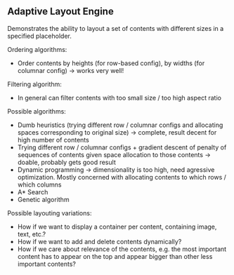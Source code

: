 Adaptive Layout Engine
----------------------

Demonstrates the ability to layout a set of contents with different sizes in a specified placeholder.

Ordering algorithms:

- Order contents by heights (for row-based config), by widths (for columnar config) -> works very well!

Filtering algorithm:

- In general can filter contents with too small size / too high aspect ratio

Possible algorithms:

- Dumb heuristics (trying different row / columnar configs and allocating spaces corresponding to original size) -> complete, result decent for high number of contents
- Trying different row / columnar configs + gradient descent of penalty of sequences of contents given space allocation to those contents -> doable, probably gets good result
- Dynamic programming -> dimensionality is too high, need agressive optimization.  Mostly concerned with allocating contents to which rows / which columns
- A* Search
- Genetic algorithm

Possible layouting variations:

- How if we want to display a container per content, containing image, text, etc.?
- How if we want to add and delete contents dynamically?
- How if we care about relevance of the contents, e.g. the most important content has to appear on the top and appear bigger than other less important contents?

